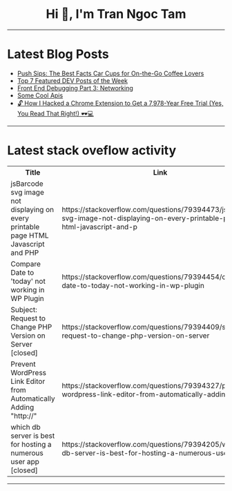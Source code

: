 <h1 align="center">Hi 👋, I'm Tran Ngoc Tam</h1>

---

# Latest Blog Posts 
<!-- BLOG-POST-LIST:START -->
- [Push Sips: The Best Facts Car Cups for On-the-Go Coffee Lovers](https://dev.to/milesneeze7/push-sips-the-best-facts-car-cups-for-on-the-go-coffee-lovers-561l)
- [Top 7 Featured DEV Posts of the Week](https://dev.to/devteam/top-7-featured-dev-posts-of-the-week-gk6)
- [Front End Debugging Part 3: Networking](https://dev.to/codenameone/front-end-debugging-part-3-networking-4bii)
- [Some Cool Apis](https://dev.to/djones/some-cool-apis-1na8)
- [🔓 How I Hacked a Chrome Extension to Get a 7,978-Year Free Trial &lpar;Yes, You Read That Right!&rpar; 🕶️💻](https://dev.to/jacksonkasi/how-i-hacked-a-chrome-extension-to-get-a-7978-year-free-trial-yes-you-read-that-right-156h)
<!-- BLOG-POST-LIST:END -->

---

# Latest stack oveflow activity
<table>
  <tr><th>Title</th><th>Link</th></tr>
  <!-- STACKOVERFLOW:START --><tr><td>jsBarcode svg image not displaying on every printable page HTML Javascript and PHP</td><td>https://stackoverflow.com/questions/79394473/jsbarcode-svg-image-not-displaying-on-every-printable-page-html-javascript-and-p</td></tr><tr><td>Compare Date to &#39;today&#39; not working in WP Plugin</td><td>https://stackoverflow.com/questions/79394454/compare-date-to-today-not-working-in-wp-plugin</td></tr><tr><td>Subject: Request to Change PHP Version on Server [closed]</td><td>https://stackoverflow.com/questions/79394409/subject-request-to-change-php-version-on-server</td></tr><tr><td>Prevent WordPress Link Editor from Automatically Adding &quot;http://&quot;</td><td>https://stackoverflow.com/questions/79394327/prevent-wordpress-link-editor-from-automatically-adding-http</td></tr><tr><td>which db server is best for hosting a numerous user app [closed]</td><td>https://stackoverflow.com/questions/79394205/which-db-server-is-best-for-hosting-a-numerous-user-app</td></tr><!-- STACKOVERFLOW:END -->
</table>

---



